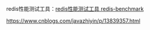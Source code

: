 redis性能测试工具：[redis性能测试工具 redis-benchmark](https://www.cnblogs.com/chinanetwind/articles/9461691.html)

https://www.cnblogs.com/javazhiyin/p/13839357.html